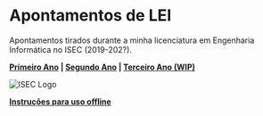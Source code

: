 # Apontamentos de LEI

Apontamentos tirados durante a minha licenciatura em Engenharia Informática no ISEC (2019-202?).

**[Primeiro Ano](1stYear/1stYear.md) | [Segundo Ano](2ndYear/2ndYear.md) | [Terceiro Ano (WIP)](#)**

![ISEC Logo](https://moodle.isec.pt/moodle/pluginfile.php/1/theme_adaptable/logo/1581343866/logo.png)

**[Instruções para uso offline](./Instructions.md)**